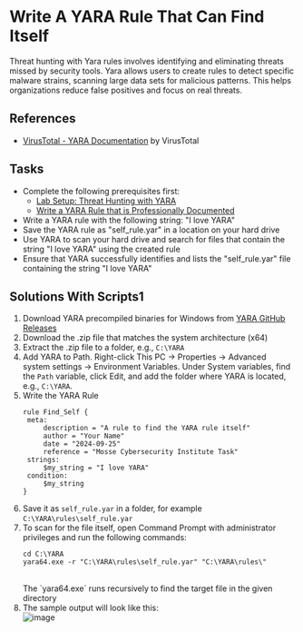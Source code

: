 # Write A YARA Rule That Can Find Itself
Threat hunting with Yara rules involves identifying and eliminating threats missed by security tools. Yara allows users to create rules to detect specific malware strains, scanning large data sets for malicious patterns. This helps organizations reduce false positives and focus on real threats.

## References
- [VirusTotal - YARA Documentation](https://yara.readthedocs.io/) by VirusTotal

## Tasks
- Complete the following prerequisites first:
  - [Lab Setup: Threat Hunting with YARA](https://github.com/aaronamran/MCSI-Remote-Cybersecurity-Internship/blob/main/Threat%20Hunting/threat-hunting-yara.md)
  - [Write a YARA Rule that is Professionally Documented](https://github.com/aaronamran/MCSI-Remote-Cybersecurity-Internship/blob/main/Threat%20Hunting/pro-documented-yara-rule.md)
- Write a YARA rule with the following string: "I love YARA"
- Save the YARA rule as "self_rule.yar" in a location on your hard drive
- Use YARA to scan your hard drive and search for files that contain the string "I love YARA" using the created rule
- Ensure that YARA successfully identifies and lists the "self_rule.yar" file containing the string "I love YARA"

## Solutions With Scripts1
1. Download YARA precompiled binaries for Windows from [YARA GitHub Releases](https://github.com/VirusTotal/yara/releases)
2. Download the .zip file that matches the system architecture (x64)
3. Extract the .zip file to a folder, e.g., `C:\YARA`
4. Add YARA to Path. Right-click This PC → Properties → Advanced system settings → Environment Variables. Under System variables, find the `Path` variable, click Edit, and add the folder where YARA is located, e.g., `C:\YARA`.
5. Write the YARA Rule
   ```
   rule Find_Self {
    meta:
        description = "A rule to find the YARA rule itself"
        author = "Your Name"
        date = "2024-09-25"
        reference = "Mosse Cybersecurity Institute Task"
    strings:
        $my_string = "I love YARA"
    condition:
        $my_string
   }
   ```
6. Save it as `self_rule.yar` in a folder, for example `C:\YARA\rules\self_rule.yar`
7. To scan for the file itself, open Command Prompt with administrator privileges and run the following commands:
   ```
   cd C:\YARA
   yara64.exe -r "C:\YARA\rules\self_rule.yar" "C:\YARA\rules\"
   ```
   <br/>
   The `yara64.exe` runs recursively to find the target file in the given directory
8. The sample output will look like this: <br/>
![image](https://github.com/user-attachments/assets/6a0d0d39-cb3f-4e43-9fce-83600be90e44)


